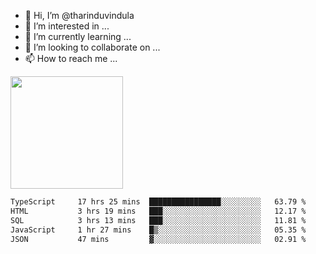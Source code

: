 - 👋 Hi, I’m @tharinduvindula
- 👀 I’m interested in ...
- 🌱 I’m currently learning ...
- 💞️ I’m looking to collaborate on ...
- 📫 How to reach me ...

<!---
tharinduvindula/tharinduvindula is a ✨ special ✨ repository because its `README.md` (this file) appears on your GitHub profile.
You can click the Preview link to take a look at your changes.
--->

<img height="180em" src="https://github-readme-stats.vercel.app/api?username=tharinduvindula&show_icons=true&hide_border=false&&count_private=true&include_all_commits=true" />


<!--START_SECTION:waka-->

```txt
TypeScript     17 hrs 25 mins  ████████████████░░░░░░░░░   63.79 %
HTML           3 hrs 19 mins   ███░░░░░░░░░░░░░░░░░░░░░░   12.17 %
SQL            3 hrs 13 mins   ███░░░░░░░░░░░░░░░░░░░░░░   11.81 %
JavaScript     1 hr 27 mins    █▒░░░░░░░░░░░░░░░░░░░░░░░   05.35 %
JSON           47 mins         ▓░░░░░░░░░░░░░░░░░░░░░░░░   02.91 %
```

<!--END_SECTION:waka-->
